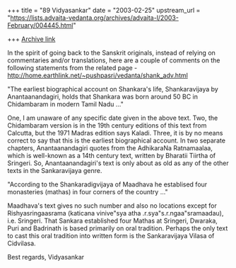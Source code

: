+++
title = "89 Vidyasankar"
date = "2003-02-25"
upstream_url = "https://lists.advaita-vedanta.org/archives/advaita-l/2003-February/004445.html"

+++
[Archive link](https://lists.advaita-vedanta.org/archives/advaita-l/2003-February/004445.html)

In the spirit of going back to the Sanskrit originals, instead of relying
on commentaries and/or translations, here are a couple of comments on the
following statements from the related page -
http://home.earthlink.net/~pushpasri/vedanta/shank_adv.html

"The earliest biographical account on Shankara's life, Shankaravijaya by
Anantaanandagiri, holds that Shankara was born around 50 BC in Chidambaram
in modern Tamil Nadu ..."

One, I am unaware of any specific date given in the above text. Two, the
Chidambaram version is in the 19th century editions of this text from
Calcutta, but the 1971 Madras edition says Kaladi. Three, it is by no
means correct to say that this is the earliest biographical account. In
two separate chapters, Anantaanandagiri quotes from the AdhikaraNa
Ratnamaalaa, which is well-known as a 14th century text, written by
Bharatii Tiirtha of Sringeri. So, Anantaanandagiri's text is only about as
old as any of the other texts in the Sankaravijaya genre.

"According to the Shankaradigvijaya of Maadhava he establised four
monasteries (mathas) in four corners of the country ..."

Maadhava's text gives no such number and also no locations except for
Rishyasringaasrama (katicana vinive"sya atha .r.sya"s.r.ngaa"sramaadau),
i.e. Sringeri. That Sankara established four Mathas at Sringeri, Dwaraka,
Puri and Badrinath is based primarily on oral tradition. Perhaps the only
text to cast this oral tradition into written form is the Sankaravijaya
Vilasa of Cidvilasa.

Best regards,
Vidyasankar


